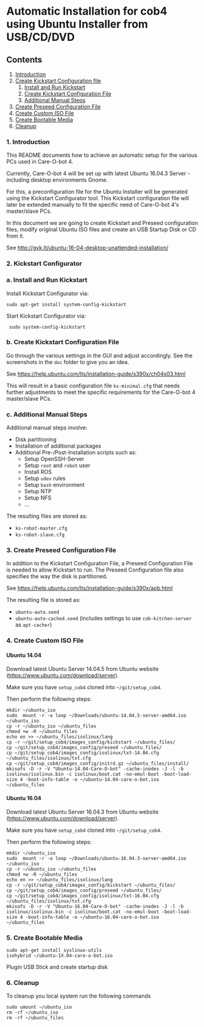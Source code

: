 
# Automatic Installation for cob4 using Ubuntu Installer from USB/CD/DVD

## Contents

1. <a href="#Introduction">Introduction</a>
2. <a href="#Create Kickstart Configuration file">Create Kickstart Configuration file</a>
     1. <a href="#Install and Run Kickstart">Install and Run Kickstart</a>
     2. <a href="#Create Kickstart Configuration File">Create Kickstart Configuration File</a>
     2. <a href="#Additional Manual Steps">Additional Manual Steps</a>
3. <a href="#Create Preseed Configuration File">Create Preseed Configuration File</a>
4. <a href="#Create Custom ISO File">Create Custom ISO File</a>
5. <a href="#Create Bootable Media">Create Bootable Media</a>
6. <a href="#Cleanup">Cleanup</a>

### 1. Introduction <a id="Introduction"/>
This README documents how to achieve an automatic setup for the various PCs used in Care-O-bot 4.

Currently, Care-O-bot 4 will be set up with latest Ubuntu 16.04.3 Server - including desktop environments Gnome.

For this, a preconfiguration file for the Ubuntu Installer will be generated using the Kickstart Configurator tool.
This Kickstart configuration file will later be extended manually to fit the specific need of Care-O-bot 4's master/slave PCs.

In this document we are going to create Kickstart and Preseed configuration files, modify original Ubuntu ISO files and create an USB Startup Disk or CD from it.

See http://gyk.lt/ubuntu-16-04-desktop-unattended-installation/

### 2. Kickstart Configurator<a id="Create Kickstart Configuration file"/>
### a. Install and Run Kickstart <a id="Install and Run Kickstart"/>

Install Kickstart Configurator via:
```
sudo apt-get install system-config-kickstart
```
Start Kickstart Configurator via:
```
 sudo system-config-kickstart
```

### b. Create Kickstart Configuration File <a id="Create Kickstart Configuration File"/>
Go through the various settings in the GUI and adjust accordingly. See the screenshots in the `doc` folder to give you an idea.

See https://help.ubuntu.com/lts/installation-guide/s390x/ch04s03.html

This will result in a basic configuration file `ks-minimal.cfg` that needs further adjustments to meet the specific requirements for the Care-O-bot 4 master/slave PCs.

### c. Additional Manual Steps <a id="Additional Manual Steps"/>
Additional manual steps involve:
 - Disk partitioning
 - Installation of additional packages
 - Additional Pre-/Post-Installation scripts such as:
    - Setup OpenSSH-Server
    - Setup `root` and `robot` user
    - Install ROS
    - Setup `udev` rules
    - Setup `bash` environment
    - Setup NTP
    - Setup NFS
    - ...

The resulting files are stored as:
 - `ks-robot-master.cfg`
 - `ks-robot-slave.cfg`

### 3. Create Preseed Configuration File <a id="Create Preseed Configuration File"/>

In addition to the Kickstart Configuration File, a Preseed Configuration File is needed to allow Kickstart to run. The Preseed Configuration file also specifies the way the disk is partitioned.

See https://help.ubuntu.com/lts/installation-guide/s390x/apb.html

The resulting file is stored as:
 - `ubuntu-auto.seed`
 - `ubuntu-auto-cached.seed` (includes settings to use `cob-kitchen-server` as `apt-cacher`)

### 4. Create Custom ISO File <a id="Create Custom ISO File"/>
#### Ubuntu 14.04
Download latest Ubuntu Server 14.04.5 from Ubuntu website (https://www.ubuntu.com/download/server).

Make sure you have `setup_cob4` cloned into `~/git/setup_cob4`.

Then perform the following steps:
```
mkdir ~/ubuntu_iso
sudo  mount -r -o loop ~/Downloads/ubuntu-14.04.5-server-amd64.iso ~/ubuntu_iso
cp -r ~/ubuntu_iso ~/ubuntu_files
chmod +w -R ~/ubuntu_files
echo en >> ~/ubuntu_files/isolinux/lang
cp -r ~/git/setup_cob4/images_config/kickstart ~/ubuntu_files/
cp ~/git/setup_cob4/images_config/preseed ~/ubuntu_files/
cp ~/git/setup_cob4/images_config/isolinux/txt-14.04.cfg ~/ubuntu_files/isolinux/txt.cfg
cp ~/git/setup_cob4/images_config/initrd.gz ~/ubuntu_files/install/
mkisofs -D -r -V "Ubuntu-14.04-Care-O-bot" -cache-inodes -J -l -b isolinux/isolinux.bin -c isolinux/boot.cat -no-emul-boot -boot-load-size 4 -boot-info-table -o ~/ubuntu-14.04-care-o-bot.iso ~/ubuntu_files
```

#### Ubuntu 16.04
Download latest Ubuntu Server 16.04.3 from Ubuntu website (https://www.ubuntu.com/download/server).

Make sure you have `setup_cob4` cloned into `~/git/setup_cob4`.

Then perform the following steps:
```
mkdir ~/ubuntu_iso
sudo  mount -r -o loop ~/Downloads/ubuntu-16.04.3-server-amd64.iso ~/ubuntu_iso
cp -r ~/ubuntu_iso ~/ubuntu_files
chmod +w -R ~/ubuntu_files
echo en >> ~/ubuntu_files/isolinux/lang
cp -r ~/git/setup_cob4/images_config/kickstart ~/ubuntu_files/
cp ~/git/setup_cob4/images_config/preseed ~/ubuntu_files/
cp ~/git/setup_cob4/images_config/isolinux/txt-16.04.cfg ~/ubuntu_files/isolinux/txt.cfg
mkisofs -D -r -V "Ubuntu-16.04-Care-O-bot" -cache-inodes -J -l -b isolinux/isolinux.bin -c isolinux/boot.cat -no-emul-boot -boot-load-size 4 -boot-info-table -o ~/ubuntu-16.04-care-o-bot.iso ~/ubuntu_files
```

### 5. Create Bootable Media <a id="Create Bootable Media"/>
```
sudo apt-get install syslinux-utils
isohybrid ~/ubuntu-1X.04-care-o-bot.iso
```

Plugin USB Stick and create startup disk


### 6. Cleanup <a id="Cleanup"/>
To cleanup you local system run the following commands
```
sudo umount ~/ubuntu_iso
rm -rf ~/ubuntu_iso
rm -rf ~/ubuntu_files
```
